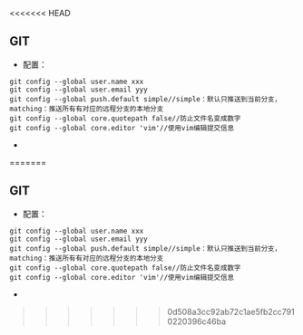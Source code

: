 <<<<<<< HEAD
## GIT

* 配置：

```
git config --global user.name xxx
git config --global user.email yyy
git config --global push.default simple//simple：默认只推送到当前分支，matching：推送所有有对应的远程分支的本地分支
git config --global core.quotepath false//防止文件名变成数字
git config --global core.editor 'vim'//使用vim编辑提交信息
```

* 


=======
## GIT

* 配置：

```
git config --global user.name xxx
git config --global user.email yyy
git config --global push.default simple//simple：默认只推送到当前分支，matching：推送所有有对应的远程分支的本地分支
git config --global core.quotepath false//防止文件名变成数字
git config --global core.editor 'vim'//使用vim编辑提交信息
```

* 


>>>>>>> 0d508a3cc92ab72c1ae5fb2cc7910220396c46ba
